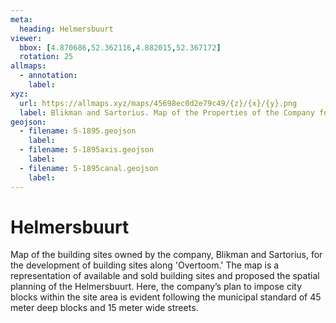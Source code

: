 ```yaml
---
meta:
  heading: Helmersbuurt
viewer:
  bbox: [4.870686,52.362116,4.882015,52.367172]
  rotation: 25
allmaps:
  - annotation:
    label: 
xyz: 
  url: https://allmaps.xyz/maps/45698ec0d2e79c49/{z}/{x}/{y}.png
  label: Blikman and Sartorius. Map of the Properties of the Company for the exploitation of building sites "Overtoom”. 1:3000. Stadsarchief Amsterdam. 1895. Accessed Oct 2023.
geojson: 
  - filename: 5-1895.geojson
    label: 
  - filename: 5-1895axis.geojson
    label: 
  - filename: 5-1895canal.geojson
    label: 
---
```

# Helmersbuurt
Map of the building sites owned by the company, Blikman and Sartorius, for the development of building sites along 'Overtoom.' The map is a representation of available and sold building sites and proposed the spatial planning of the Helmersbuurt. Here, the company’s plan to impose city blocks within the site area is evident following the municipal standard of 45 meter deep blocks and 15 meter wide streets.